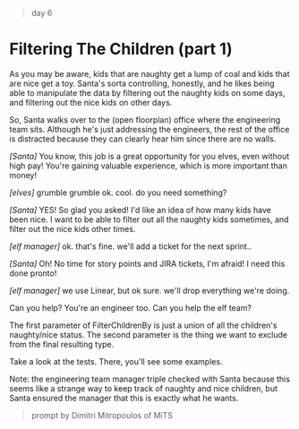 > day 6

# Filtering The Children (part 1)

As you may be aware, kids that are naughty get a lump of coal and kids that are nice get a toy. Santa's sorta controlling, honestly, and he likes being able to manipulate the data by filtering out the naughty kids on some days, and filtering out the nice kids on other days.

So, Santa walks over to the (open floorplan) office where the engineering team sits. Although he's just addressing the engineers, the rest of the office is distracted because they can clearly hear him since there are no walls.

*[Santa]* You know, this job is a great opportunity for you elves, even without high pay! You're gaining valuable experience, which is more important than money!

*[elves]* grumble grumble ok. cool. do you need something?

*[Santa]* YES! So glad you asked! I'd like an idea of how many kids have been nice. I want to be able to filter out all the naughty kids sometimes, and filter out the nice kids other times.

*[elf manager]* ok. that's fine. we'll add a ticket for the next sprint..

*[Santa]* Oh! No time for story points and JIRA tickets, I'm afraid! I need this done pronto!

*[elf manager]* we use Linear, but ok sure. we'll drop everything we're doing.

Can you help?
You're an engineer too. Can you help the elf team?

The first parameter of FilterChildrenBy is just a union of all the children's naughty/nice status. The second parameter is the thing we want to exclude from the final resulting type.

Take a look at the tests. There, you'll see some examples.

Note: the engineering team manager triple checked with Santa because this seems like a strange way to keep track of naughty and nice children, but Santa ensured the manager that this is exactly what he wants.

> prompt by Dimitri Mitropoulos of MiTS